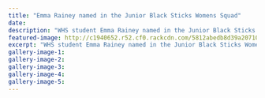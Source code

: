```yaml
---
title: "Emma Rainey named in the Junior Black Sticks Womens Squad"
date: 
description: "WHS student Emma Rainey named in the Junior Black Sticks Womens Squad..."
featured-image: http://c1940652.r52.cf0.rackcdn.com/5812abedb8d39a20710031dc/Emma-Rainey-named-in-Jnr-Black-Sticks-Womens-Squad-Oct-2016.jpg
excerpt: "WHS student Emma Rainey named in the Junior Black Sticks Womens Squad."
gallery-image-1: 
gallery-image-2: 
gallery-image-3: 
gallery-image-4: 
gallery-image-5: 
---
```

